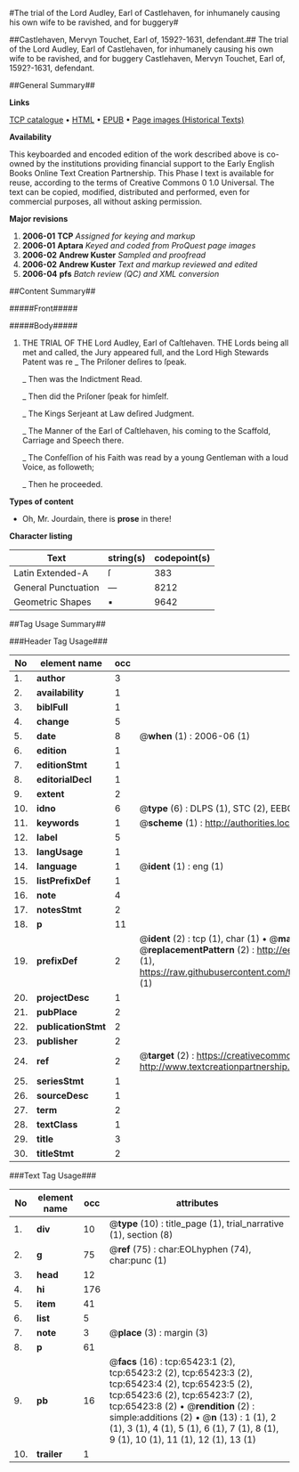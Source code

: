 #The trial of the Lord Audley, Earl of Castlehaven, for inhumanely causing his own wife to be ravished, and for buggery#

##Castlehaven, Mervyn Touchet, Earl of, 1592?-1631, defendant.##
The trial of the Lord Audley, Earl of Castlehaven, for inhumanely causing his own wife to be ravished, and for buggery
Castlehaven, Mervyn Touchet, Earl of, 1592?-1631, defendant.

##General Summary##

**Links**

[TCP catalogue](http://www.ota.ox.ac.uk/tcp/)  • 
[HTML](http://tei.it.ox.ac.uk/tcp/Texts-HTML/free/A63/A63198.html)  • 
[EPUB](http://tei.it.ox.ac.uk/tcp/Texts-EPUB/free/A63/A63198.epub) • 
[Page images (Historical Texts)](https://data.historicaltexts.jisc.ac.uk/view?pubId=eebo-12657981e&pageId=eebo-12657981e-65423-1)

**Availability**

This keyboarded and encoded edition of the
	       work described above is co-owned by the institutions
	       providing financial support to the Early English Books
	       Online Text Creation Partnership. This Phase I text is
	       available for reuse, according to the terms of Creative
	       Commons 0 1.0 Universal. The text can be copied,
	       modified, distributed and performed, even for
	       commercial purposes, all without asking permission.

**Major revisions**

1. __2006-01__ __TCP__ *Assigned for keying and markup*
1. __2006-01__ __Aptara__ *Keyed and coded from ProQuest page images*
1. __2006-02__ __Andrew Kuster__ *Sampled and proofread*
1. __2006-02__ __Andrew Kuster__ *Text and markup reviewed and edited*
1. __2006-04__ __pfs__ *Batch review (QC) and XML conversion*

##Content Summary##

#####Front#####

#####Body#####

1. THE
TRIAL
OF THE
Lord Audley, Earl of Caſtlehaven.
THE Lords being all met and called, the Jury appeared
full, and the Lord High Stewards Patent was re
    _ The Priſoner deſires to ſpeak.

    _ Then was the Indictment Read.

    _ Then did the Priſoner ſpeak for himſelf.

    _ The Kings Serjeant at Law deſired Judgment.

    _ The Manner of the Earl of Caſtlehaven, his coming to the
Scaffold, Carriage and Speech there.

    _ The Confeſſion of his Faith was read by a young Gentleman
with a loud Voice, as followeth;

    _ Then he proceeded.

**Types of content**

  * Oh, Mr. Jourdain, there is **prose** in there!

**Character listing**


|Text|string(s)|codepoint(s)|
|---|---|---|
|Latin Extended-A|ſ|383|
|General Punctuation|—|8212|
|Geometric Shapes|▪|9642|

##Tag Usage Summary##

###Header Tag Usage###

|No|element name|occ|attributes|
|---|---|---|---|
|1.|__author__|3||
|2.|__availability__|1||
|3.|__biblFull__|1||
|4.|__change__|5||
|5.|__date__|8| @__when__ (1) : 2006-06 (1)|
|6.|__edition__|1||
|7.|__editionStmt__|1||
|8.|__editorialDecl__|1||
|9.|__extent__|2||
|10.|__idno__|6| @__type__ (6) : DLPS (1), STC (2), EEBO-CITATION (1), OCLC (1), VID (1)|
|11.|__keywords__|1| @__scheme__ (1) : http://authorities.loc.gov/ (1)|
|12.|__label__|5||
|13.|__langUsage__|1||
|14.|__language__|1| @__ident__ (1) : eng (1)|
|15.|__listPrefixDef__|1||
|16.|__note__|4||
|17.|__notesStmt__|2||
|18.|__p__|11||
|19.|__prefixDef__|2| @__ident__ (2) : tcp (1), char (1)  •  @__matchPattern__ (2) : ([0-9\-]+):([0-9IVX]+) (1), (.+) (1)  •  @__replacementPattern__ (2) : http://eebo.chadwyck.com/downloadtiff?vid=$1&page=$2 (1), https://raw.githubusercontent.com/textcreationpartnership/Texts/master/tcpchars.xml#$1 (1)|
|20.|__projectDesc__|1||
|21.|__pubPlace__|2||
|22.|__publicationStmt__|2||
|23.|__publisher__|2||
|24.|__ref__|2| @__target__ (2) : https://creativecommons.org/publicdomain/zero/1.0/ (1), http://www.textcreationpartnership.org/docs/. (1)|
|25.|__seriesStmt__|1||
|26.|__sourceDesc__|1||
|27.|__term__|2||
|28.|__textClass__|1||
|29.|__title__|3||
|30.|__titleStmt__|2||


###Text Tag Usage###

|No|element name|occ|attributes|
|---|---|---|---|
|1.|__div__|10| @__type__ (10) : title_page (1), trial_narrative (1), section (8)|
|2.|__g__|75| @__ref__ (75) : char:EOLhyphen (74), char:punc (1)|
|3.|__head__|12||
|4.|__hi__|176||
|5.|__item__|41||
|6.|__list__|5||
|7.|__note__|3| @__place__ (3) : margin (3)|
|8.|__p__|61||
|9.|__pb__|16| @__facs__ (16) : tcp:65423:1 (2), tcp:65423:2 (2), tcp:65423:3 (2), tcp:65423:4 (2), tcp:65423:5 (2), tcp:65423:6 (2), tcp:65423:7 (2), tcp:65423:8 (2)  •  @__rendition__ (2) : simple:additions (2)  •  @__n__ (13) : 1 (1), 2 (1), 3 (1), 4 (1), 5 (1), 6 (1), 7 (1), 8 (1), 9 (1), 10 (1), 11 (1), 12 (1), 13 (1)|
|10.|__trailer__|1||
